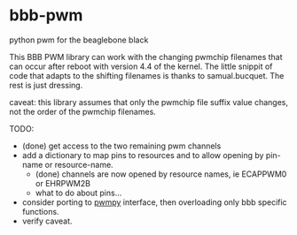 # bbb-pwm
python pwm for the beaglebone black

This BBB PWM library can work with the changing pwmchip filenames that can occur after
reboot with version 4.4 of the kernel.  The little snippit of code that adapts to the
shifting filenames is thanks to samual.bucquet.  The rest is just dressing.

caveat: this library assumes that only the pwmchip file suffix value changes, not the order of the pwmchip filenames.

TODO:
 * (done) get access to the two remaining pwm channels
 * add a dictionary to map pins to resources and to allow opening by pin-name or resource-name.
   * (done) channels are now opened by resource names, ie ECAPPWM0 or EHRPWM2B
   * what to do about pins...
 * consider porting to [pwmpy](https://github.com/scottellis/pwmpy) interface, then overloading only bbb specific functions.
 * verify caveat.
  
